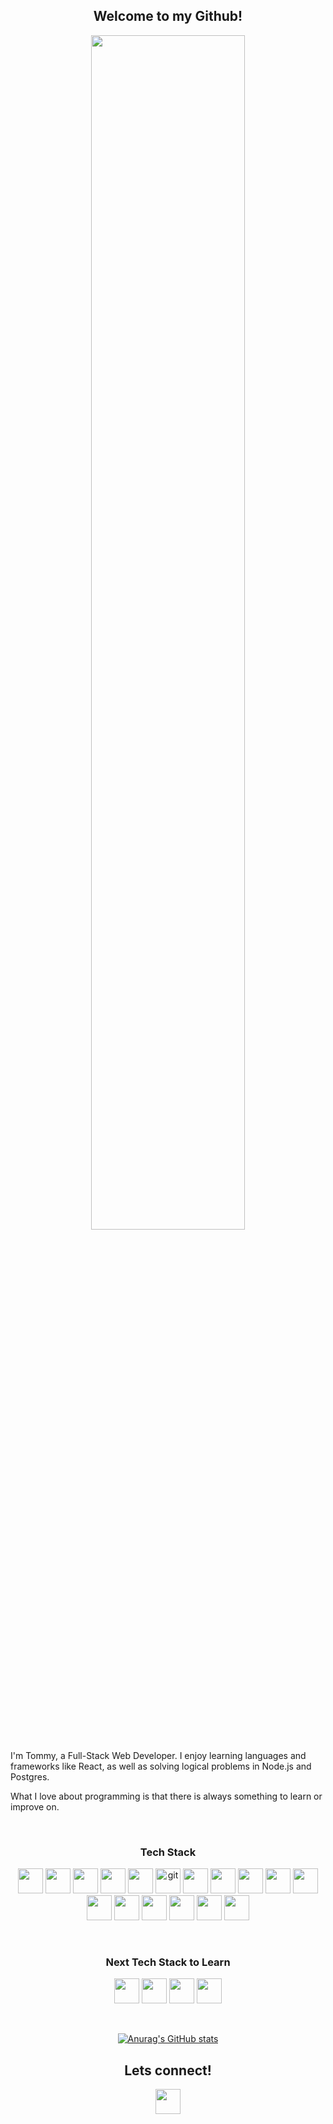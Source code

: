 <div align="center">

## Welcome to my Github!

<img src="https://raw.githubusercontent.com/abhisheknaiidu/abhisheknaiidu/master/code.gif" width="70%"/>

<br/>

<p align="left">
I'm Tommy, a Full-Stack Web Developer. I enjoy learning languages and frameworks like React, as well as solving logical problems in Node.js and Postgres.
</p>

<p align="left">
What I love about programming is that there is always something to learn or improve on.
</p>

</br>

### Tech Stack

<p>     
<img src="https://cdn.jsdelivr.net/gh/devicons/devicon/icons/react/react-original-wordmark.svg"  width="40" height="40" />
<img src="https://cdn.jsdelivr.net/gh/devicons/devicon/icons/nodejs/nodejs-plain-wordmark.svg" width="40" height="40" /> 
<img src="https://cdn.jsdelivr.net/gh/devicons/devicon/icons/css3/css3-plain-wordmark.svg" width="40" height="40" />
<img src="https://cdn.jsdelivr.net/gh/devicons/devicon/icons/bootstrap/bootstrap-plain-wordmark.svg" width="40" height="40"/> 
<img src="https://cdn.jsdelivr.net/gh/devicons/devicon/icons/express/express-original.svg" width="40" height="40"/>
<img src="https://www.vectorlogo.zone/logos/git-scm/git-scm-icon.svg" alt="git" width="40" height="40"/>
<img src="https://cdn.jsdelivr.net/gh/devicons/devicon/icons/html5/html5-plain-wordmark.svg" width="40" height="40"/> 
<img src="https://cdn.jsdelivr.net/gh/devicons/devicon/icons/javascript/javascript-plain.svg" width="40" height="40"/> 
<img src="https://cdn.jsdelivr.net/gh/devicons/devicon/icons/jquery/jquery-plain-wordmark.svg" width="40" height="40"/> 
<img src="https://cdn.jsdelivr.net/gh/devicons/devicon/icons/jest/jest-plain.svg" width="40" height="40"/> 
<img src="https://cdn.jsdelivr.net/gh/devicons/devicon/icons/mocha/mocha-plain.svg" width="40" height="40" /> 
<img src="https://cdn.jsdelivr.net/gh/devicons/devicon/icons/npm/npm-original-wordmark.svg" width="40" height="40" /> 
<img src="https://cdn.jsdelivr.net/gh/devicons/devicon/icons/postgresql/postgresql-plain-wordmark.svg" width="40" height="40" /> 
<img src="https://cdn.jsdelivr.net/gh/devicons/devicon/icons/rails/rails-plain-wordmark.svg" width="40" height="40" />
<img src="https://cdn.jsdelivr.net/gh/devicons/devicon/icons/ruby/ruby-plain-wordmark.svg" width="40" height="40" /> 
<img src="https://cdn.jsdelivr.net/gh/devicons/devicon/icons/sass/sass-original.svg" width="40" height="40/> <img src="https://raw.githubusercontent.com/prisma/presskit/main/Logos/Logomark-Dark-Prisma.png" width="40" height="40"/> 
<img src="https://cdn.jsdelivr.net/gh/devicons/devicon/icons/storybook/storybook-original.svg"  width="40" height="40"/>
 </p>
</br>

### Next Tech Stack to Learn

<p>
            <img src="https://cdn.jsdelivr.net/gh/devicons/devicon/icons/redux/redux-original.svg" width="40" height="40"/>
            <img src="https://cdn.jsdelivr.net/gh/devicons/devicon/icons/python/python-original-wordmark.svg" width="40" height="40" />
            <img src="https://cdn.jsdelivr.net/gh/devicons/devicon/icons/nextjs/nextjs-original.svg" width="40" height="40" />
           <img src="https://cdn.jsdelivr.net/gh/devicons/devicon/icons/typescript/typescript-plain.svg" width="40" height="40"/>  
</p>         
</br>

[![Anurag's GitHub stats](https://github-readme-stats.vercel.app/api?username=tommytrant)](https://github.com/anuraghazra/github-readme-stats)

<p >

## Lets connect!

<a href="https://www.linkedin.com/in/tommytran100/" target="blank"><img align="center" src="https://cdn.jsdelivr.net/gh/devicons/devicon/icons/linkedin/linkedin-original.svg"  width="40" height="40" /></a>

<!-- <a href="https://yuriyang.com
" target="blank"><img align="center" src="https://www.svgrepo.com/show/144579/browser.svg" alt="portfolio" height="40" width="40" /></a> -->

</p>

</div>
